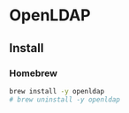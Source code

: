 # OpenLDAP

## Install

### Homebrew

```sh
brew install -y openldap
# brew uninstall -y openldap
```
